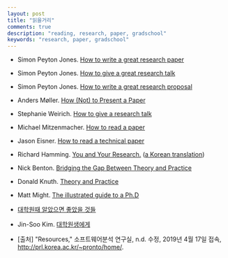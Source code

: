 ```yaml
---
layout: post
title: "읽을거리"
comments: true
description: "reading, research, paper, gradschool"
keywords: "research, paper, gradschool"
---
```


*   Simon Peyton Jones. [How to write a great research paper](http://prl.korea.ac.kr/~pronto/home/resources/simon-papers.pdf)
*   Simon Peyton Jones. [How to give a great research talk](http://prl.korea.ac.kr/~pronto/home/resources/simon-talks.pdf)
*   Simon Peyton Jones. [How to write a great research proposal](http://prl.korea.ac.kr/~pronto/home/resources/simon-proposal.pdf)
*   Anders Møller. [How (Not) to Present a Paper](http://prl.korea.ac.kr/~pronto/home/resources/anders-talks.pdf)
*   Stephanie Weirich. [How to give a research talk](http://prl.korea.ac.kr/~pronto/home/resources/giving-a-talk.pdf)
*   Michael Mitzenmacher. [How to read a paper](http://www.eecs.harvard.edu/~michaelm/postscripts/ReadPaper.pdf)
*   Jason Eisner. [How to read a technical paper](http://www.cs.jhu.edu/~jason/advice/how-to-read-a-paper.html)
*   Richard Hamming. [You and Your Research.](http://prl.korea.ac.kr/~pronto/home/resources/hamming-en.pdf) ([a Korean translation](http://prl.korea.ac.kr/~pronto/home/resources/hamming-ko.pdf))
*   Nick Benton. [Bridging the Gap Between Theory and Practice](http://prl.korea.ac.kr/~pronto/home/resources/why-cs-theory.ps)
*   Donald Knuth. [Theory and Practice](http://prl.korea.ac.kr/~pronto/home/resources/knuth-theory-practice.pdf)
*   Matt Might. [The illustrated guide to a Ph.D](http://matt.might.net/articles/phd-school-in-pictures/)
*   [대학원때 알았으면 좋았을 것들](http://gradschoolstory.net)
*   Jin-Soo Kim. [대학원생에게](http://cslab.jbnu.ac.kr/board/bbs/board.php?bo_table=libfaq&wr_id=76)

*   [출처] "Resources," 소프트웨어분석 연구실, n.d. 수정, 2019년 4월 17일 접속, http://prl.korea.ac.kr/~pronto/home/.
